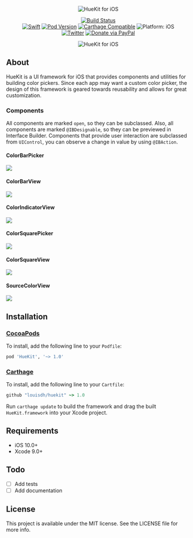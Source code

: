 <p align="center">
<img src="readme-resources/hero@2x.png" style="max-height: 300px;" alt="HueKit for iOS">
</p>

<p align="center">
<a href="https://travis-ci.org/louisdh/huekit"><img src="https://travis-ci.org/louisdh/huekit.svg?branch=master" style="max-height: 300px;" alt="Build Status"/></a>
<br>
<a href="https://developer.apple.com/swift/"><img src="https://img.shields.io/badge/Swift-4.0-orange.svg?style=flat" style="max-height: 300px;" alt="Swift"/></a>
<a href="https://cocoapods.org/pods/HueKit"><img src="https://img.shields.io/cocoapods/v/HueKit.svg" style="max-height: 300px;" alt="Pod Version"/></a>
<a href="https://github.com/Carthage/Carthage"><img src="https://img.shields.io/badge/Carthage-compatible-4bc51d.svg?style=flat" style="max-height: 300px;" alt="Carthage Compatible"/></a>
<img src="https://img.shields.io/badge/platform-iOS-lightgrey.svg" style="max-height: 300px;" alt="Platform: iOS">
<br>
<a href="http://twitter.com/LouisDhauwe"><img src="https://img.shields.io/badge/Twitter-@LouisDhauwe-blue.svg?style=flat" style="max-height: 300px;" alt="Twitter"/></a>
<a href="https://paypal.me/louisdhauwe"><img src="https://img.shields.io/badge/Donate-PayPal-green.svg?style=flat" alt="Donate via PayPal"/></a>
</p>

<p align="center">
<img src="readme-resources/example.gif" style="max-height: 1480px;" alt="HueKit for iOS">
</p>


## About
HueKit is a UI framework for iOS that provides components and utilities for building color pickers. Since each app may want a custom color picker, the design of this framework is geared towards reusability and allows for great customization.

### Components
All components are marked `open`, so they can be subclassed. Also, all components are marked `@IBDesignable`, so they can be previewed in Interface Builder. Components that provide user interaction are subclassed from `UIControl`, you can observe a change in value by using `@IBAction`.

#### ColorBarPicker
![](readme-resources/components/ColorBarPicker.png)

#### ColorBarView
![](readme-resources/components/ColorBarView.png)

#### ColorIndicatorView
![](readme-resources/components/ColorIndicatorView.png)

#### ColorSquarePicker
![](readme-resources/components/ColorSquarePicker.png)

#### ColorSquareView
![](readme-resources/components/ColorSquareView.png)

#### SourceColorView
![](readme-resources/components/SourceColorView.png)


## Installation

### [CocoaPods](http://cocoapods.org)

To install, add the following line to your ```Podfile```:

```ruby
pod 'HueKit', '~> 1.0'
```

### [Carthage](https://github.com/Carthage/Carthage)
To install, add the following line to your ```Cartfile```:

```ruby
github "louisdh/huekit" ~> 1.0
```
Run ```carthage update``` to build the framework and drag the built ```HueKit.framework``` into your Xcode project.



## Requirements

* iOS 10.0+
* Xcode 9.0+

## Todo 

- [ ] Add tests
- [ ] Add documentation
 
## License

This project is available under the MIT license. See the LICENSE file for more info.
